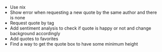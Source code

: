 * Use nix
* Show error when requesting a new quote by the same author and there is none
* Request quote by tag
* Add sentiment analysis to check if quote is happy or not and change background accordingly
* Add quotes to favorites
* Find a way to get the quote box to have some minimum height
